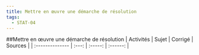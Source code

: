 ```yaml
---
title: Mettre en œuvre une démarche de résolution 
tags:
  - STAT-04
---
```

[comment]: <> (Généré automatiquement par make_all_activites.py, creation_fichiers_activites)

##Mettre en œuvre une démarche de résolution 
| Activités | Sujet | Corrigé | Sources  | 
| :-------------- | :---: | :-----: | :------: | 

